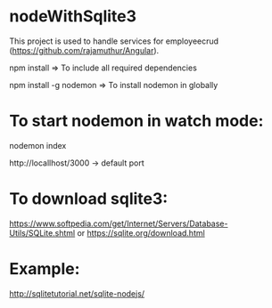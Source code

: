 # nodeWithSqlite3

This project is used to handle services for employeecrud (https://github.com/rajamuthur/Angular).

npm install => To include all required dependencies

npm install -g nodemon => To install nodemon in globally

# To start nodemon in watch mode:

nodemon index

http://locallhost/3000 -> default port

# To download sqlite3:

https://www.softpedia.com/get/Internet/Servers/Database-Utils/SQLite.shtml
or
https://sqlite.org/download.html

# Example:
http://sqlitetutorial.net/sqlite-nodejs/
